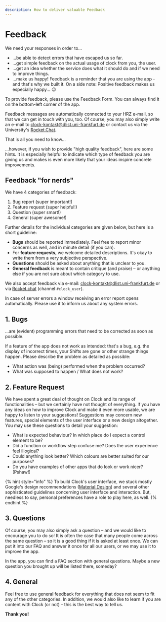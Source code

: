 ```yaml
---
description: How to deliver valuable Feedback
---
```


# Feedback

We need your responses in order to...

* ...be able to detect errors that have escaped us so far.
* ...get simple feedback on the actual usage of clock from you, the user.
* ...get an idea whether the service does what it should do and if we need to improve things.
* ...make us happy! Feedback is a reminder that you are using the app - and that's why we built it. On a side note: Positive feedback makes us especially happy... 😉 

To provide feedback, please use the Feedback Form. You can always find it on the bottom-left corner of the app. 

Feedback messages are automatically connected to your HRZ e-mail, so that we can get in touch with you, too. Of course, you may also simply write an e-mail to [clock-kontakt@dlist.uni-frankfurt.de](mailto:clock-kontakt@dlist.uni-frankfurt.de) or contact us via the University's [Rocket.Chat](https://chat.studiumdigitale.uni-frankfurt.de/channel/clock_user).

That is all you need to know... 

...however, if you wish to provide "high quality feedback", here are some hints. It is especially helpful to indicate which type of feedback you are giving us and makes is even more likely that your ideas inspire concrete improvements.

## Feedback "for nerds"

We have 4 categories of feedback:

1. Bug report \(super important!\)
2. Feature request \(super helpful!\)
3. Question \(super smart!\)
4. General \(super awesome!\)

Further details for the individual categories are given below, but here is a short guideline:

* **Bugs** should be reported immediately. Feel free to report minor concerns as well, and in minute detail \(if you can\).
* For **feature requests**, we welcome detailed descriptions. It's okay to write them from a very subjective perspective.
* **Questions** should be asked about anything that is unclear to you.
* **General feedback** is meant to contain critique \(and praise\) – or anything else if you are not sure about which category to use.

We also accept feedback via e-mail: [clock-kontakt@dlist.uni-frankfurt.de](mailto:clock-kontakt@dlist.uni-frankfurt.de) or via [Rocket.chat](https://chat.studiumdigitale.uni-frankfurt.de/channel/clock_user) \(channel `#clock_user`\).

In case of server errors a window receiving an error report opens automatically. Please use it to inform us about any system errors.

## 1. Bugs

...are \(evident\) programming errors that need to be corrected as soon as possible.

If a feature of the app does not work as intended: that's a bug, e.g. the display of incorrect times, your Shifts are gone or other strange things happen. Please describe the problem as detailed as possible:

* What action was \(being\) performed when the problem occurred?
* What was supposed to happen / What does not work?

## 2. Feature Request

We have spent a great deal of thought on Clock and its range of functionalities – but we certainly have not thought of everything. If you have any ideas on how to improve Clock and make it even more usable, we are happy to listen to your suggestions! Suggestions may concern new features, special elements of the user interface or a new design altogether. You may use these questions to detail your suggestion:

* What is expected behaviour? In which place do I expect a control element to be?
* Did a function or workflow step confuse me? Does the user experience feel illogical?
* Could anything look better? Which colours are better suited for our purposes?
* Do you have examples of other apps that do look or work nicer? \(Pshaw!\)

{% hint style="info" %}
To build Clock's user interface, we stuck mostly Google's design recommendations \([Material Design](https://github.com/ClockGU/handbook/tree/c6a3efe17c130c71ac14b67706cb399e4d331dfb/en/about.md#Design)\) and several other sophisticated guidelines concerning user interface and interaction. But, needless to say, personal preferences have a role to play here, as well.
{% endhint %}

## 3. Questions

Of course, you may also simply ask a question – and we would like to encourage you to do so! It is often the case that many people come across the same question – so it is a good thing if it is asked at least once. We can put it into our FAQ and answer it once for all our users, or we may use it to improve the app.

In the app, you can find a FAQ section with general questions. Maybe a new question you brought up will be listed there, someday?

## 4. General

Feel free to use general feedback for everything that does not seem to fit any of the other categories. In addition, we would also like to learn if you are content with Clock \(or not\) – this is the best way to tell us.

**Thank you!**

